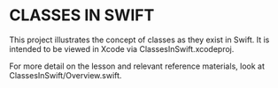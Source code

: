 CLASSES IN SWIFT
================

This project illustrates the concept of classes as they exist in Swift. It is intended to be viewed in Xcode via ClassesInSwift.xcodeproj.

For more detail on the lesson and relevant reference materials, look at ClassesInSwift/Overview.swift.
